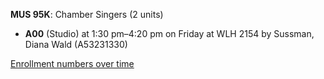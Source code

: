 **MUS 95K**: Chamber Singers (2 units)

- **A00** (Studio) at 1:30 pm–4:20 pm on Friday at WLH 2154 by Sussman, Diana Wald (A53231330)

[Enrollment numbers over time](./MUS95K.tsv)
